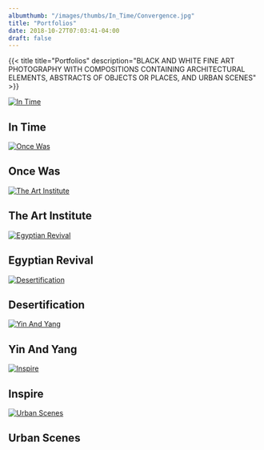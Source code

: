 ```yaml
---
albumthumb: "/images/thumbs/In_Time/Convergence.jpg"
title: "Portfolios"
date: 2018-10-27T07:03:41-04:00
draft: false
---
```

{{< title title="Portfolios" description="BLACK AND WHITE FINE ART PHOTOGRAPHY WITH COMPOSITIONS CONTAINING ARCHITECTURAL ELEMENTS, ABSTRACTS OF OBJECTS OR PLACES, AND URBAN SCENES" >}}
<br />
<article class="thumb">
	<a href="/portfolios/intime/" class="link"><img src="/images/thumbs/In_Time/Convergence.jpg" alt="In Time" /></a>
	<h2>In Time</h2>
</article>
<article class="thumb">
	<a href="/portfolios/oncewas/" class="link"><img src="/images/thumbs/Once_Was/WindowToThePast.jpg" alt="Once Was" /></a>
	<h2>Once Was</h2>
</article>
<article class="thumb">
	<a href="/portfolios/the_art_institute/" class="link"><img src="/images/thumbs/The_Art_Institute/Art_Institute_Chicago_1.jpg" alt="The Art Institute" /></a>
	<h2>The Art Institute</h2>
</article>
<article class="thumb">
	<a href="/portfolios/egyptianrevival/" class="link"><img src="/images/thumbs/EgyptianRevival/EgyptianBuilding-100.jpg" alt="Egyptian Revival" /></a>
	<h2>Egyptian Revival</h2>
</article>
<article class="thumb">
	<a href="/portfolios/desertification/" class="link"><img src="/images/thumbs/Desertification/Desertification_1.jpg" alt="Desertification" /></a>
	<h2>Desertification</h2>
</article>
<article class="thumb">
	<a href="/portfolios/yin_and_yang/" class="link"><img src="/images/thumbs/Yin_and_Yang/ArchitecturalBlackAndWhite2.jpg" alt="Yin And Yang" /></a>
	<h2>Yin And Yang</h2>
</article>
<article class="thumb">
	<a href="/portfolios/inspire/" class="link"><img src="/images/thumbs/Inspire/LightingTheWay.jpg" alt="Inspire" /></a>
	<h2>Inspire</h2>
</article>
<article class="thumb">
	<a href="/portfolios/urbanscenes/" class="link"><img src="/images/thumbs/UrbanScenes/LightingTheWay.jpg" alt="Urban Scenes" /></a>
	<h2>Urban Scenes</h2>
</article>